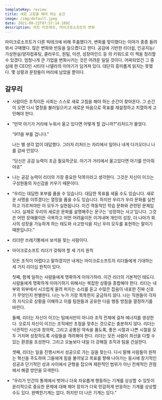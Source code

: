 ```yaml
---
templateKey: review
title: 새로 고침을 해야 하는 순간
image: /img/default.jpeg
date: 2021-08-22T07:57:14.109Z
description: 히트 리프레쉬, 마이크로소프트의 변화
---
```



마이크로소프트가 다른 빅테크에 비해 주춤했다가, 변화를 맞이했다는 이야가 종종 들려와서 구매했다. 많은 변화와 반등을 일으켰다고 한다. 공감에 기반한 리더쉽, 인공지능/가상현실/양자컴퓨팅, 클라우드, 원팀, 미션, 성장마인드 등 의 키워드로 이 책을 정리할 수 있겠다. 엄청나게 큰 기업을 변화시키는 것은 어려운 일일 것이다. 어찌되었건 그 중심에 현 CEO인 시티아 나델라의 이야기가 담겨져 있다. 대단히 흥미롭게 읽지는 못했다. 몇 상황과 문장들이 머리에 남았을 뿐이다.

## 갈무리

* 사람이든 조직이든 사회는 스스로 새로 고침을 해야 하는 순간이 찾아온다. 그 순간이 오면 다시 열정을 불러일으키고 새로운 마음으로 목표를 재설정하고 치열하게 고민해야 한다.
* “만약 아기가 거리에 누워서 울고 있다면 어떻게 할 겁니까?"리처드가 물었다.

  "911을 부를 겁니다.”

  나는 별 생각 없이 대답했다. 그러자 리처드는 자리에서 일어나 내게 다가오더니 나를 감싸 안았다.

  “당신은 공감 능력이 조금 필요하군요. 아기가 거리에서 울고있다면 아기를 안아줘야죠"
* 나는 공감 능력이 리더의 가장 중요한 덕목이라고 생각한다. 그것은 자신이 이끄는 구성원들의 자신감을 키우기 때문이다.
* “우리는 대담한 포부를 품을 수 있습니다. 대담한 목표를 세울 수도 있습니다. 새로운 사명을 이루겠다는 열망을 품을 수도 있습니다. 하지만 우리가 우리 문화를 실천하고 가르쳐야만 이 모두가 실현됩니다. 이건 역동적인 학습 문화와 관련된 문제입니다. 실제로 우리의 새로운 문화를 설명해주는 문구는 '성장하는 사고'입니다. 그것은 어떤 장애물이든 극복하고 어떤 어려움이든 이겨내며 개인의 성장, 더 나아가 회사의 성장을 가능하게 하는 태도와 사고방식을 지닌 우리 모두를 표현하는 말이기 때문입니다.”
* 리더란 쓰레기통에서 보석을 찾는 사람이다.
* 마이크로소프트 리더가 갖춰야 할 세 가지 원칙

  모든 조직이 어렵다고 말하겠지만 내게는 마이크로소프트의 리더들에게 기대하는 세 가지 리더십 원칙이 있다.

  첫째, 함께 일하는 사람들에게 명확하게 이야기하라. 이건 리더의 기본적인 태도다. 사람들에게 명확하게 이야기하기 위해서는 복잡한 상황을 종합해야 한다. 리더는 내부와 외부에서 시끄럽게 울려 퍼지는 소리를 듣고 수많은 잡음이 내포한 진짜 신호가 무엇인지 판별한다. 나는 누가 가장 똑똑한지 궁금하지 않다. 나는 직원들이 각자의 지식으로 상황을 이해하고 이를 팀원들과 공유한 다음 행동 방침을 결정하기를 바란다.

  둘째, 리더는 자신이 이끄는 팀에서만이 아니라 조직 전체에 걸쳐 에너지를 생성한다. 오로지 자신이 이끄는 조직에만 초점을 맞추는 것으로는 충분하지 않다. 리더는 낙관적인 시선과 창의력, 그리고 공통된 약속을 품도록, 좋은 시절과 나쁜 시절을 모두 거치며 성장하도록 사람들을 격려해야 한다. 리더는 모든 사람이 최선을 다할 수 있는 환경을 조성한다. 그리고 오늘보다 내일 더 강해질 조직과 팀을 건설한다.

  셋째, 리더는 일을 진행시켜서 성공으로 가는 길을 찾는다. 다시 말해 사람들이 원하는 혁신을 주도하여 그들에게 힘을 불어넣고 목표를 향해 나아가는 동시에 장기적인 성공과 단기적인 성과 사이에서 균형을 잡으며 제한적인 범위가 아닌 전체적인 관점에서 해결 방안을 모색한다.
* “우리가 인간의 통제에서 벗어나 더욱 자유롭게 행동하는 기계를 상상할 수 있듯이 윤리적으로 중요한 문제에 대해 제어 장치가 더욱 민감하게 반응하는 기계를 상상할 수도 있다. 완벽한기계는 없다. 하지만 더 나은 기계는 있다."